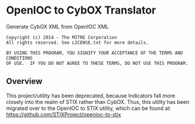 OpenIOC to CybOX Translator
===========================

Generate CybOX XML from OpenIOC XML

    Copyright (c) 2014 - The MITRE Corporation
    All rights reserved. See LICENSE.txt for more details.

    BY USING THIS PROGRAM, YOU SIGNIFY YOUR ACCEPTANCE OF THE TERMS AND CONDITIONS
    OF USE.  IF YOU DO NOT AGREE TO THESE TERMS, DO NOT USE THIS PROGRAM.

Overview
--------

This project/utility has been deprecated, because Indicators fall more closely 
into the realm of STIX rather than CybOX. Thus, this utility has been migrated
over to the OpenIOC to STIX utility, which can be found at: 
https://github.com/STIXProject/openioc-to-stix
